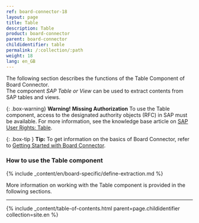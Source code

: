 ```yaml
---
ref: board-connector-18
layout: page
title: Table
description: Table
product: board-connector
parent: board-connector
childidentifier: table
permalink: /:collection/:path
weight: 18
lang: en_GB
---
```


The following section describes the functions of the Table Component of Board Connector.<br>
The component *SAP Table or View* can be used to extract contents from SAP tables and views. <br>

{: .box-warning}
**Warning!** **Missing Authorization**
To use the Table component, access to the designated authority objects (RFC) in SAP must be available.
For more information, see the knowledge base article on [SAP User Rights: Table](https://kb.theobald-software.com/sap/authority-objects-sap-user-rights#table).

{: .box-tip }
**Tip:** To get information on the basics of Board Connector, refer to [Getting Started with Board Connector](./getting-started).

### How to use the Table component
{% include _content/en/board-specific/define-extraction.md %}

More information on working with the Table component is provided in the following sections.

---

{% include _content/table-of-contents.html parent=page.childidentifier collection=site.en %}
